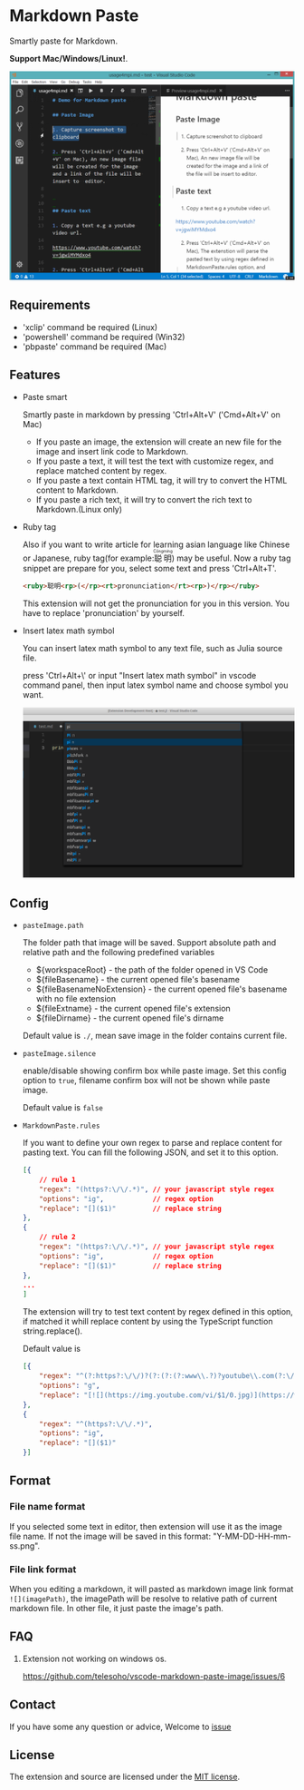 # Markdown Paste

Smartly paste for Markdown.

**Support Mac/Windows/Linux!**.

![markdown paste demo](./res/markdown_paste_demo_min.gif)

## Requirements

* 'xclip' command be required (Linux)
* 'powershell' command be required (Win32)
* 'pbpaste' command be required (Mac)

## Features

- Paste smart

    Smartly paste in markdown by pressing 'Ctrl+Alt+V' ('Cmd+Alt+V' on Mac)

    - If you paste an image, the extension will create an new file for the image and insert link code to Markdown.
    - If you paste a text, it will test the text with customize regex, and replace matched content by regex.
    - If you paste a text contain HTML tag, it will try to convert the HTML content to Markdown.
    - If you paste a rich text, it will try to convert the rich text to Markdown.(Linux only)

- Ruby tag

    Also if you want to write article for learning asian language like Chinese or Japanese, ruby tag(for example:<ruby>聪明<rp>(</rp><rt>Cōngmíng</rt><rp>)</rp></ruby>) may be useful. Now a ruby tag snippet are prepare for you, select some text and press 'Ctrl+Alt+T'.

    ```HTML
    <ruby>聪明<rp>(</rp><rt>pronunciation</rt><rp>)</rp></ruby>
    ```

    This extension will not get the pronunciation for you in this version. You have to replace 'pronunciation' by yourself.

- Insert latex math symbol

    You can insert latex math symbol to any text file, such as Julia source file.

    press 'Ctrl+Alt+\\' or input "Insert latex math symbol" in vscode command panel, then input latex symbol name and choose symbol you want.

    ![](res/insert-math-symbol-2018-08-12-18-15-12.png)


## Config

- `pasteImage.path`

    The folder path that image will be saved. Support absolute path and relative path and the following predefined variables

    - ${workspaceRoot} - the path of the folder opened in VS Code
    - ${fileBasename} - the current opened file's basename
    - ${fileBasenameNoExtension} - the current opened file's basename with no file extension
    - ${fileExtname} - the current opened file's extension
    - ${fileDirname} - the current opened file's dirname

    Default value is `./`, mean save image in the folder contains current file.

- `pasteImage.silence`

    enable/disable showing confirm box while paste image. Set this config option to `true`, filename confirm box will not be shown while paste image.

    Default value is `false`

- `MarkdownPaste.rules`

    If you want to define your own regex to parse and replace content for pasting text. You can fill the following JSON, and set it to this option.
    ```JSON
    [{
        // rule 1
        "regex": "(https?:\/\/.*)", // your javascript style regex
        "options": "ig",            // regex option
        "replace": "[]($1)"         // replace string
    },
    {
        // rule 2
        "regex": "(https?:\/\/.*)", // your javascript style regex
        "options": "ig",            // regex option
        "replace": "[]($1)"         // replace string
    },
    ...
    ]
    ```

    The extension will try to test text content by regex defined in this option, if matched it whill replace content by using the TypeScript function string.replace().

    Default value is

    ```JSON
    [{
        "regex": "^(?:https?:\/\/)?(?:(?:(?:www\\.?)?youtube\\.com(?:\/(?:(?:watch\\?.*?v=([^&\\s]+).*)|))?))",
        "options": "g",
        "replace": "[![](https://img.youtube.com/vi/$1/0.jpg)](https://www.youtube.com/watch?v=$1)"
    },
    {
        "regex": "^(https?:\/\/.*)",
        "options": "ig",
        "replace": "[]($1)"
    }]

    ```

## Format

### File name format

If you selected some text in editor, then extension will use it as the image file name.
If not the image will be saved in this format: "Y-MM-DD-HH-mm-ss.png".

### File link format

When you editing a markdown, it will pasted as markdown image link format `![](imagePath)`, the imagePath will be resolve to relative path of current markdown file. In other file, it just paste the image's path.

## FAQ

1. Extension not working on windows os.

   https://github.com/telesoho/vscode-markdown-paste-image/issues/6

## Contact

If you have some any question or advice, Welcome to [issue](https://github.com/telesoho/vscode-markdown-paste-image/issues)

## License

The extension and source are licensed under the [MIT license](LICENSE.txt).
